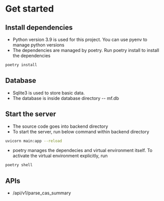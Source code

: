 # Get started
## Install dependencies
* Python version 3.9 is used for this project. You can use pyenv to manage python versions
* The dependencies are managed by poetry. Run poetry install to install the dependencies
```bash
poetry install
```

## Database
* Sqlite3 is used to store basic data.
* The database is inside database directory -- mf.db

## Start the server
* The source code goes into backend directory
* To start the server, run below command within backend directory
```bash
uvicorn main:app --reload
```
* poetry manages the dependecies and virtual environment itself. To activate the virtual environment explicitly, run
```bash
poetry shell
```

## APIs
* /api/v1/parse_cas_summary
